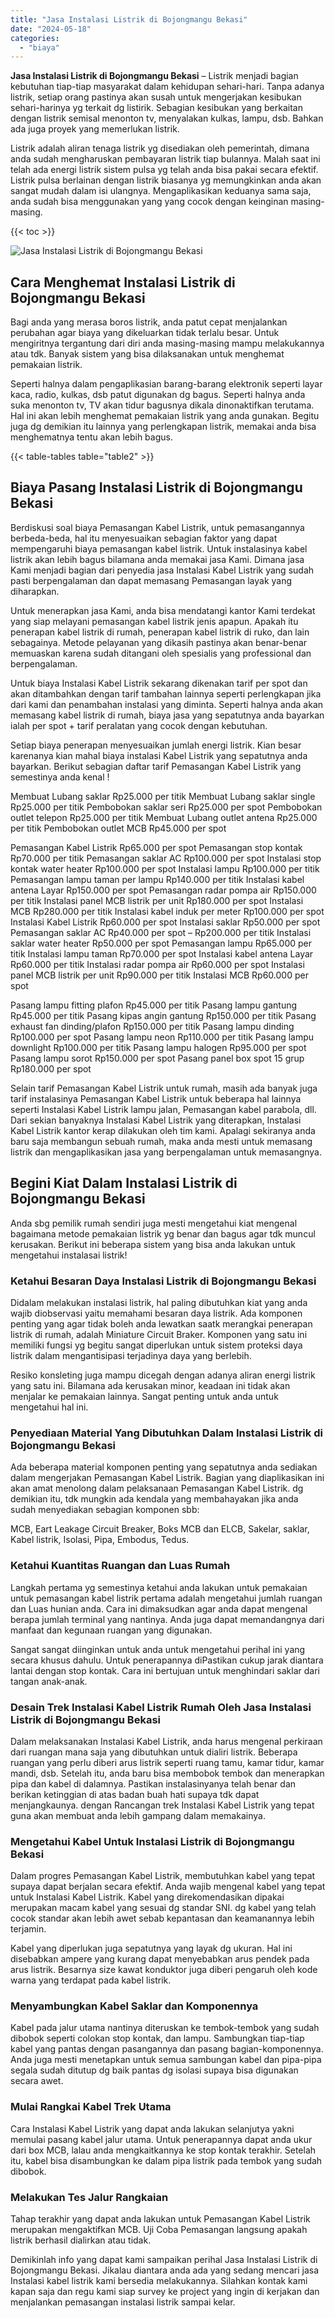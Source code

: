 ```yaml
---
title: "Jasa Instalasi Listrik di Bojongmangu Bekasi"
date: "2024-05-18"
categories: 
  - "biaya"
---
```


**Jasa Instalasi Listrik di Bojongmangu Bekasi** – Listrik menjadi bagian kebutuhan tiap-tiap masyarakat dalam kehidupan sehari-hari. Tanpa adanya listrik, setiap orang pastinya akan susah untuk mengerjakan kesibukan sehari-harinya yg terkait dg listirik. Sebagian kesibukan yang berkaitan dengan listrik semisal menonton tv, menyalakan kulkas, lampu, dsb. Bahkan ada juga proyek yang memerlukan listrik.

Listrik adalah aliran tenaga listrik yg disediakan oleh pemerintah, dimana anda sudah mengharuskan pembayaran listrik tiap bulannya. Malah saat ini telah ada energi listrik sistem pulsa yg telah anda bisa pakai secara efektif. Listrik pulsa berlainan dengan listrik biasanya yg memungkinkan anda akan sangat mudah dalam isi ulangnya. Mengaplikasikan keduanya sama saja, anda sudah bisa menggunakan yang yang cocok dengan keinginan masing-masing.

{{< toc >}}

![Jasa Instalasi Listrik di Bojongmangu Bekasi](/images/instalasi-listrik-murah07.png)

## Cara Menghemat Instalasi Listrik di Bojongmangu Bekasi

Bagi anda yang merasa boros listrik, anda patut cepat menjalankan perubahan agar biaya yang dikeluarkan tidak terlalu besar. Untuk mengiritnya tergantung dari diri anda masing-masing mampu melakukannya atau tdk. Banyak sistem yang bisa dilaksanakan untuk menghemat pemakaian listrik.

Seperti halnya dalam pengaplikasian barang-barang elektronik seperti layar kaca, radio, kulkas, dsb patut digunakan dg bagus. Seperti halnya anda suka menonton tv, TV akan tidur bagusnya dikala dinonaktifkan terutama. Hal ini akan lebih menghemat pemakaian listrik yang anda gunakan. Begitu juga dg demikian itu lainnya yang perlengkapan listrik, memakai anda bisa menghematnya tentu akan lebih bagus.

{{< table-tables table="table2" >}}

## Biaya Pasang Instalasi Listrik di Bojongmangu Bekasi

Berdiskusi soal biaya Pemasangan Kabel Listrik, untuk pemasangannya berbeda-beda, hal itu menyesuaikan sebagian faktor yang dapat mempengaruhi biaya pemasangan kabel listrik. Untuk instalasinya kabel listrik akan lebih bagus bilamana anda memakai jasa Kami. Dimana jasa Kami menjadi bagian dari penyedia jasa Instalasi Kabel Listrik yang sudah pasti berpengalaman dan dapat memasang Pemasangan layak yang diharapkan.

Untuk menerapkan jasa Kami, anda bisa mendatangi kantor Kami terdekat yang siap melayani pemasangan kabel listrik jenis apapun. Apakah itu penerapan kabel listrik di rumah, penerapan kabel listrik di ruko, dan lain sebagainya. Metode pelayanan yang dikasih pastinya akan benar-benar memuaskan karena sudah ditangani oleh spesialis yang professional dan berpengalaman.

Untuk biaya Instalasi Kabel Listrik sekarang dikenakan tarif per spot dan akan ditambahkan dengan tarif tambahan lainnya seperti perlengkapan jika dari kami dan penambahan instalasi yang diminta. Seperti halnya anda akan memasang kabel listrik di rumah, biaya jasa yang sepatutnya anda bayarkan ialah per spot + tarif peralatan yang cocok dengan kebutuhan.

Setiap biaya penerapan menyesuaikan jumlah energi listrik. Kian besar karenanya kian mahal biaya instalasi Kabel Listrik yang sepatutnya anda bayarkan. Berikut sebagian daftar tarif Pemasangan Kabel Listrik yang semestinya anda kenal !

Membuat Lubang saklar Rp25.000 per titik Membuat Lubang saklar single Rp25.000 per titik Pembobokan saklar seri Rp25.000 per spot Pembobokan outlet telepon Rp25.000 per titik Membuat Lubang outlet antena Rp25.000 per titik Pembobokan outlet MCB Rp45.000 per spot

Pemasangan Kabel Listrik Rp65.000 per spot Pemasangan stop kontak Rp70.000 per titik Pemasangan saklar AC Rp100.000 per spot Instalasi stop kontak water heater Rp100.000 per spot Instalasi lampu Rp100.000 per titik Pemasangan lampu taman per lampu Rp140.000 per titik Instalasi kabel antena Layar Rp150.000 per spot Pemasangan radar pompa air Rp150.000 per titik Instalasi panel MCB listrik per unit Rp180.000 per spot Instalasi MCB Rp280.000 per titik Instalasi kabel induk per meter Rp100.000 per spot Instalasi Kabel Listrik Rp60.000 per spot Instalasi saklar Rp50.000 per spot Pemasangan saklar AC Rp40.000 per spot – Rp200.000 per titik Instalasi saklar water heater Rp50.000 per spot Pemasangan lampu Rp65.000 per titik Instalasi lampu taman Rp70.000 per spot Instalasi kabel antena Layar Rp60.000 per titik Instalasi radar pompa air Rp60.000 per spot Instalasi panel MCB listrik per unit Rp90.000 per titik Instalasi MCB Rp60.000 per spot

Pasang lampu fitting plafon Rp45.000 per titik Pasang lampu gantung Rp45.000 per titik Pasang kipas angin gantung Rp150.000 per titik Pasang exhaust fan dinding/plafon Rp150.000 per titik Pasang lampu dinding Rp100.000 per spot Pasang lampu neon Rp110.000 per titik Pasang lampu downlight Rp100.000 per titik Pasang lampu halogen Rp95.000 per spot Pasang lampu sorot Rp150.000 per spot Pasang panel box spot 15 grup Rp180.000 per spot

Selain tarif Pemasangan Kabel Listrik untuk rumah, masih ada banyak juga tarif instalasinya Pemasangan Kabel Listrik untuk beberapa hal lainnya seperti Instalasi Kabel Listrik lampu jalan, Pemasangan kabel parabola, dll. Dari sekian banyaknya Instalasi Kabel Listrik yang diterapkan, Instalasi Kabel Listrik kantor kerap dilakukan oleh tim kami. Apalagi sekiranya anda baru saja membangun sebuah rumah, maka anda mesti untuk memasang listrik dan mengaplikasikan jasa yang berpengalaman untuk memasangnya.

## Begini Kiat Dalam Instalasi Listrik di Bojongmangu Bekasi


Anda sbg pemilik rumah sendiri juga mesti mengetahui kiat mengenal bagaimana metode pemakaian listrik yg benar dan bagus agar tdk muncul kerusakan. Berikut ini beberapa sistem yang bisa anda lakukan untuk mengetahui instalasai listrik!

### Ketahui Besaran Daya Instalasi Listrik di Bojongmangu Bekasi

Didalam melakukan instalasi listrik, hal paling dibutuhkan kiat yang anda wajib diobservasi yaitu memahami besaran daya listrik. Ada komponen penting yang agar tidak boleh anda lewatkan saatk merangkai penerapan listrik di rumah, adalah Miniature Circuit Braker. Komponen yang satu ini memiliki fungsi yg begitu sangat diperlukan untuk sistem proteksi daya listrik dalam mengantisipasi terjadinya daya yang berlebih.

Resiko konsleting juga mampu dicegah dengan adanya aliran energi listrik yang satu ini. Bilamana ada kerusakan minor, keadaan ini tidak akan menjalar ke pemakaian lainnya. Sangat penting untuk anda untuk mengetahui hal ini.

### Penyediaan Material Yang Dibutuhkan Dalam Instalasi Listrik di Bojongmangu Bekasi

Ada beberapa material komponen penting yang sepatutnya anda sediakan dalam mengerjakan Pemasangan Kabel Listrik. Bagian yang diaplikasikan ini akan amat menolong dalam pelaksanaan Pemasangan Kabel Listrik. dg demikian itu, tdk mungkin ada kendala yang membahayakan jika anda sudah menyediakan sebagian komponen sbb:

MCB, Eart Leakage Circuit Breaker, Boks MCB dan ELCB, Sakelar, saklar, Kabel listrik, Isolasi, Pipa, Embodus, Tedus.

### Ketahui Kuantitas Ruangan dan Luas Rumah

Langkah pertama yg semestinya ketahui anda lakukan untuk pemakaian untuk pemasangan kabel listrik pertama adalah mengetahui jumlah ruangan dan Luas hunian anda. Cara ini dimaksudkan agar anda dapat mengenal berapa jumlah terminal yang nantinya. Anda juga dapat memandangnya dari manfaat dan kegunaan ruangan yang digunakan.

Sangat sangat diinginkan untuk anda untuk mengetahui perihal ini yang secara khusus dahulu. Untuk penerapannya diPastikan cukup jarak diantara lantai dengan stop kontak. Cara ini bertujuan untuk menghindari saklar dari tangan anak-anak.

### Desain Trek Instalasi Kabel Listrik Rumah Oleh Jasa Instalasi Listrik di Bojongmangu Bekasi

Dalam melaksanakan Instalasi Kabel Listrik, anda harus mengenal perkiraan dari ruangan mana saja yang dibutuhkan untuk dialiri listrik. Beberapa ruangan yang perlu diberi arus listrik seperti ruang tamu, kamar tidur, kamar mandi, dsb. Setelah itu, anda baru bisa membobok tembok dan menerapkan pipa dan kabel di dalamnya. Pastikan instalasinyanya telah benar dan berikan ketinggian di atas badan buah hati supaya tdk dapat menjangkaunya. dengan Rancangan trek Instalasi Kabel Listrik yang tepat guna akan membuat anda lebih gampang dalam memakainya.

### Mengetahui Kabel Untuk Instalasi Listrik di Bojongmangu Bekasi

Dalam progres Pemasangan Kabel Listrik, membutuhkan kabel yang tepat supaya dapat berjalan secara efektif. Anda wajib mengenal kabel yang tepat untuk Instalasi Kabel Listrik. Kabel yang direkomendasikan dipakai merupakan macam kabel yang sesuai dg standar SNI. dg kabel yang telah cocok standar akan lebih awet sebab kepantasan dan keamanannya lebih terjamin.

Kabel yang diperlukan juga sepatutnya yang layak dg ukuran. Hal ini disebabkan ampere yang kurang dapat menyebabkan arus pendek pada arus listrik. Besarnya size kawat konduktor juga diberi pengaruh oleh kode warna yang terdapat pada kabel listrik.

### Menyambungkan Kabel Saklar dan Komponennya

Kabel pada jalur utama nantinya diteruskan ke tembok-tembok yang sudah dibobok seperti colokan stop kontak, dan lampu. Sambungkan tiap-tiap kabel yang pantas dengan pasangannya dan pasang bagian-komponennya. Anda juga mesti menetapkan untuk semua sambungan kabel dan pipa-pipa segala sudah ditutup dg baik pantas dg isolasi supaya bisa digunakan secara awet.

### Mulai Rangkai Kabel Trek Utama

Cara Instalasi Kabel Listrik yang dapat anda lakukan selanjutya yakni memulai pasang kabel jalur utama. Untuk penerapannya dapat anda ukur dari box MCB, lalau anda mengkaitkannya ke stop kontak terakhir. Setelah itu, kabel bisa disambungkan ke dalam pipa listrik pada tembok yang sudah dibobok.

### Melakukan Tes Jalur Rangkaian

Tahap terakhir yang dapat anda lakukan untuk Pemasangan Kabel Listrik merupakan mengaktifkan MCB. Uji Coba Pemasangan langsung apakah listrik berhasil dialirkan atau tidak.

Demikinlah info yang dapat kami sampaikan perihal Jasa Instalasi Listrik di Bojongmangu Bekasi. Jikalau diantara anda ada yang sedang mencari jasa Instalasi kabel listrik kami bersedia melakukannya. Silahkan kontak kami kapan saja dan regu kami siap survey ke project yang ingin di kerjakan dan menjalankan pemasangan instalasi listrik sampai kelar.
